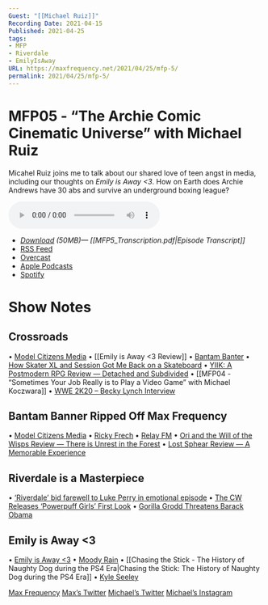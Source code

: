 ```yaml
---
Guest: "[[Michael Ruiz]]"
Recording Date: 2021-04-15
Published: 2021-04-25
tags:
- MFP
- Riverdale
- EmilyIsAway
URL: https://maxfrequency.net/2021/04/25/mfp-5/
permalink: 2021/04/25/mfp-5/
---
```

# MFP05 - “The Archie Comic Cinematic Universe” with Michael Ruiz

Micahel Ruiz joins me to talk about our shared love of teen angst in media, including our thoughts on *Emily is Away <3*. How on Earth does Archie Andrews have 30 abs and survive an underground boxing league?

<audio controls>
<source src="https://traffic.libsyn.com/maxfrequency/MF05_Final.mp3">
</audio>

- *[Download](https://traffic.libsyn.com/maxfrequency/MF05_Final.mp3) (50MB)— [[MFP5_Transcription.pdf|Episode Transcript]]*
- [RSS Feed](https://maxfrequency.libsyn.com/rss)
- [Overcast](https://overcast.fm/itunes1557043396)
- [Apple Podcasts](https://podcasts.apple.com/us/podcast/the-max-frequency-podcast/id1557043396)
- [Spotify](https://open.spotify.com/show/3W1LwBNmhZ6s5QmQViWXKn)

# Show Notes
## Crossroads
• [Model Citizens Media](https://www.youtube.com/channel/UCEMnYNgjavJu7H1oTgl9e2A)
• [[Emily is Away <3 Review]]
• [Bantam Banter](https://bantambanter.com/)
• [How Skater XL and Session Got Me Back on a Skateboard](https://www.dualshockers.com/skater-xl-session-getting-back-into-skateboarding-feature/)
• [YIIK: A Postmodern RPG Review — Detached and Subdivided](https://www.dualshockers.com/yiik-postmodern-rpg-review-switch/)
• [[MFP04 - “Sometimes Your Job Really is to Play a Video Game” with Michael Koczwara]]
• [WWE 2K20 – Becky Lynch Interview](https://www.youtube.com/watch?v=d7BeY05qELU)
## Bantam Banner Ripped Off Max Frequency
• [Model Citizens Media](https://www.youtube.com/channel/UCEMnYNgjavJu7H1oTgl9e2A)
• [Ricky Frech](https://www.twitter.com/RickyFrech)
• [Relay FM](https://www.relay.fm/)
• [Ori and the Will of the Wisps Review — There is Unrest in the Forest](https://www.dualshockers.com/ori-and-the-will-of-the-wisps-review-xbox-one/)
• [Lost Sphear Review — A Memorable Experience](https://www.dualshockers.com/lost-sphear-review-ps4-switch/)
## Riverdale is a Masterpiece
• [‘Riverdale’ bid farewell to Luke Perry in emotional episode](https://www.cnn.com/2019/10/09/entertainment/riverdale-luke-perry)
• [The CW Releases ‘Powerpuff Girls’ First Look](https://www.awn.com/news/cw-releases-powerpuff-girls-first-look)
• [Gorilla Grodd Threatens Barack Obama](https://youtu.be/RGPgMO58qCQ)
## Emily is Away <3
• [Emily is Away <3](http://emilyisaway.com/)
• [Moody Rain](http://emilyisaway.com/3/moodyrain/)
• [[Chasing the Stick - The History of Naughty Dog during the PS4 Era|Chasing the Stick: The History of Naughty Dog during the PS4 Era]]
• [Kyle Seeley](https://twitter.com/KyleSeeley23)

[Max Frequency](https://maxfrequency.net/)
[Max’s Twitter](https://www.twitter.com/MaxRoberts143)
[Michael’s Twitter](https://www.twitter.com/TheMichaelRuiz)
[Michael’s Instagram](https://www.instagram.com/themichaeljruiz/)